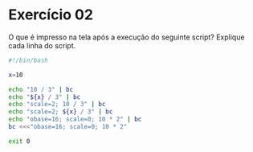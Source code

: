 # Exercício 02

O que é impresso na tela após a execução do seguinte script? Explique cada linha do script.

```bash
#!/bin/bash

x=10

echo "10 / 3" | bc
echo "${x} / 3" | bc
echo "scale=2; 10 / 3" | bc
echo "scale=2; ${x} / 3" | bc
echo "obase=16; scale=0; 10 * 2" | bc
bc <<<"obase=16; scale=0; 10 * 2"

exit 0
```

